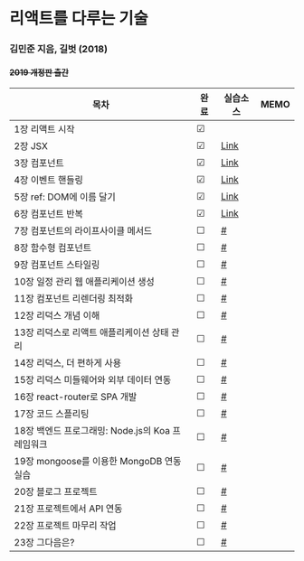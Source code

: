 # 리액트를 다루는 기술
### 김민준 지음, 길벗 (2018) 
#### ~~2019 개정판 출간~~

| 목차                                            | 완료 | 실습소스 | MEMO |
| ---------------------------------------------- | ------- | -------------------------------------------------------------------------------- | ------------------------------------------------------------------------------- |
| 1장 리액트 시작| &#9745; |  | |
| 2장 JSX| &#9745; | [Link](https://github.com/zzz6866/learning-react-exam/tree/main/02/hello-react) | |
| 3장 컴포넌트| &#9745; | [Link](https://github.com/zzz6866/learning-react-exam/tree/main/03/hello-react) | |
| 4장 이벤트 핸들링| &#9745; | [Link](https://github.com/zzz6866/learning-react-exam/tree/main/04/hello-react) | |
| 5장 ref: DOM에 이름 달기| &#9745; | [Link](https://github.com/zzz6866/learning-react-exam/tree/main/05/hello-react) | |
| 6장 컴포넌트 반복| &#9745; | [Link](https://github.com/zzz6866/learning-react-exam/tree/main/06/hello-react) | |
| 7장 컴포넌트의 라이프사이클 메서드| &#9744; | [#]() | |
| 8장 함수형 컴포넌트| &#9744; | [#]() | |
| 9장 컴포넌트 스타일링| &#9744; | [#]() | |
| 10장 일정 관리 웹 애플리케이션 생성| &#9744; | [#]() | |
| 11장 컴포넌트 리렌더링 최적화| &#9744; | [#]() | |
| 12장 리덕스 개념 이해| &#9744; | [#]() | |
| 13장 리덕스로 리액트 애플리케이션 상태 관리| &#9744; | [#]() | |
| 14장 리덕스, 더 편하게 사용| &#9744; | [#]() | |
| 15장 리덕스 미들웨어와 외부 데이터 연동| &#9744; | [#]() | |
| 16장 react-router로 SPA 개발| &#9744; | [#]() | |
| 17장 코드 스플리팅| &#9744; | [#]() | |
| 18장 백엔드 프로그래밍: Node.js의 Koa 프레임워크| &#9744; | [#]() | |
| 19장 mongoose를 이용한 MongoDB 연동 실습| &#9744; | [#]() | |
| 20장 블로그 프로젝트| &#9744; | [#]() | |
| 21장 프로젝트에서 API 연동| &#9744; | [#]() | |
| 22장 프로젝트 마무리 작업| &#9744; | [#]() | |
| 23장 그다음은?| &#9744; | [#]() | |
